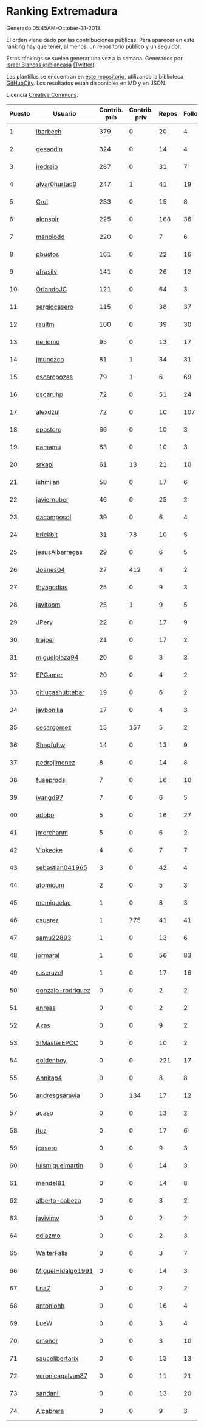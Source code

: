 # Ranking Extremadura

Generado 05:45AM-October-31-2018.

El orden viene dado por las contribuciones públicas. Para aparecer en este ránking hay que tener, al menos, un repositorio público y un seguidor.

Estos ránkings se suelen generar una vez a la semana. Generados por [Israel Blancas @iblancasa](https://github.com/iblancasa/) [(Twitter)](https://twitter.com/iblancasa).

Las plantillas se encuentran en [este repositorio](https://github.com/iblancasa/GH-Spanish-Ranking), utilizando la biblioteca [GitHubCity](https://github.com/iblancasa/GitHubCity). Los resultados están disponibles en MD y en JSON.

Licencia [Creative Commons](https://creativecommons.org/licenses/by/4.0/).

| Puesto   |  Usuario  | Contrib. pub | Contrib. priv |Repos| Followers | Desde |  Avatar  |
|----------|-----------|--------------|---------------|-----|-----------|-------|----------|
|1|[ibarbech](https://github.com/ibarbech)|379|0|20|4|2015-09-20|![ibarbech]()|
|2|[gesaodin](https://github.com/gesaodin)|324|0|14|4|2015-03-13|![gesaodin]()|
|3|[jredrejo](https://github.com/jredrejo)|287|0|31|7|2011-08-27|![jredrejo]()|
|4|[alvar0hurtad0](https://github.com/alvar0hurtad0)|247|1|41|19|2011-10-15|![alvar0hurtad0]()|
|5|[Crul](https://github.com/Crul)|233|0|15|8|2013-09-29|![Crul]()|
|6|[alonsoir](https://github.com/alonsoir)|225|0|168|36|2012-09-23|![alonsoir]()|
|7|[manolodd](https://github.com/manolodd)|220|0|7|6|2013-08-08|![manolodd]()|
|8|[pbustos](https://github.com/pbustos)|161|0|22|16|2013-12-06|![pbustos]()|
|9|[afrasilv](https://github.com/afrasilv)|141|0|26|12|2014-10-15|![afrasilv]()|
|10|[OrlandoJC](https://github.com/OrlandoJC)|121|0|64|3|2016-04-15|![OrlandoJC]()|
|11|[sergiocasero](https://github.com/sergiocasero)|115|0|38|37|2015-02-03|![sergiocasero]()|
|12|[raultm](https://github.com/raultm)|100|0|39|30|2011-03-09|![raultm]()|
|13|[neriomo](https://github.com/neriomo)|95|0|13|17|2015-01-17|![neriomo]()|
|14|[jmunozco](https://github.com/jmunozco)|81|1|34|31|2012-11-23|![jmunozco]()|
|15|[oscarcpozas](https://github.com/oscarcpozas)|79|1|6|69|2013-01-27|![oscarcpozas]()|
|16|[oscaruhp](https://github.com/oscaruhp)|72|0|51|24|2011-06-18|![oscaruhp]()|
|17|[alexdzul](https://github.com/alexdzul)|72|0|10|107|2012-06-29|![alexdzul]()|
|18|[epastorc](https://github.com/epastorc)|66|0|10|3|2015-10-21|![epastorc]()|
|19|[pamamu](https://github.com/pamamu)|63|0|10|3|2014-11-19|![pamamu]()|
|20|[srkapi](https://github.com/srkapi)|61|13|21|10|2015-02-08|![srkapi]()|
|21|[ishmilan](https://github.com/ishmilan)|58|0|17|6|2014-10-07|![ishmilan]()|
|22|[javiernuber](https://github.com/javiernuber)|46|0|25|2|2011-06-16|![javiernuber]()|
|23|[dacamposol](https://github.com/dacamposol)|39|0|6|4|2016-01-27|![dacamposol]()|
|24|[brickbit](https://github.com/brickbit)|31|78|10|5|2016-06-02|![brickbit]()|
|25|[jesusAlbarregas](https://github.com/jesusAlbarregas)|29|0|6|5|2015-11-05|![jesusAlbarregas]()|
|26|[Joanes04](https://github.com/Joanes04)|27|412|4|2|2014-11-25|![Joanes04]()|
|27|[thyagodias](https://github.com/thyagodias)|25|0|9|3|2017-09-08|![thyagodias]()|
|28|[javitoom](https://github.com/javitoom)|25|1|9|5|2015-09-16|![javitoom]()|
|29|[JPery](https://github.com/JPery)|22|0|17|9|2015-02-18|![JPery]()|
|30|[trejoel](https://github.com/trejoel)|21|0|17|2|2014-12-05|![trejoel]()|
|31|[miguelplaza94](https://github.com/miguelplaza94)|20|0|3|3|2015-04-05|![miguelplaza94]()|
|32|[EPGamer](https://github.com/EPGamer)|20|0|4|2|2017-10-04|![EPGamer]()|
|33|[gitlucashubtebar](https://github.com/gitlucashubtebar)|19|0|6|2|2018-02-06|![gitlucashubtebar]()|
|34|[javbonilla](https://github.com/javbonilla)|17|0|4|3|2011-10-12|![javbonilla]()|
|35|[cesargomez](https://github.com/cesargomez)|15|157|5|2|2013-02-14|![cesargomez]()|
|36|[Shaofuhw](https://github.com/Shaofuhw)|14|0|13|9|2015-12-11|![Shaofuhw]()|
|37|[pedrojimenez](https://github.com/pedrojimenez)|8|0|14|8|2011-09-12|![pedrojimenez]()|
|38|[fuseprods](https://github.com/fuseprods)|7|0|16|10|2012-12-15|![fuseprods]()|
|39|[ivangd97](https://github.com/ivangd97)|7|0|6|5|2014-05-06|![ivangd97]()|
|40|[adobo](https://github.com/adobo)|5|0|16|27|2011-05-09|![adobo]()|
|41|[jmerchanm](https://github.com/jmerchanm)|5|0|6|2|2016-01-10|![jmerchanm]()|
|42|[Viokeoke](https://github.com/Viokeoke)|4|0|7|7|2015-10-23|![Viokeoke]()|
|43|[sebastian041965](https://github.com/sebastian041965)|3|0|42|4|2013-10-07|![sebastian041965]()|
|44|[atomicum](https://github.com/atomicum)|2|0|5|3|2014-01-13|![atomicum]()|
|45|[mcmiguelac](https://github.com/mcmiguelac)|1|0|8|3|2014-05-07|![mcmiguelac]()|
|46|[csuarez](https://github.com/csuarez)|1|775|41|41|2011-03-21|![csuarez]()|
|47|[samu22893](https://github.com/samu22893)|1|0|13|6|2013-10-30|![samu22893]()|
|48|[jormaral](https://github.com/jormaral)|1|0|56|83|2011-06-03|![jormaral]()|
|49|[ruscruzel](https://github.com/ruscruzel)|1|0|17|16|2013-07-09|![ruscruzel]()|
|50|[gonzalo-rodriguez](https://github.com/gonzalo-rodriguez)|0|0|2|2|2013-04-02|![gonzalo-rodriguez]()|
|51|[enreas](https://github.com/enreas)|0|0|2|2|2011-11-07|![enreas]()|
|52|[Axas](https://github.com/Axas)|0|0|9|2|2015-03-04|![Axas]()|
|53|[SIMasterEPCC](https://github.com/SIMasterEPCC)|0|0|10|2|2017-03-16|![SIMasterEPCC]()|
|54|[goldenboy](https://github.com/goldenboy)|0|0|221|17|2009-05-27|![goldenboy]()|
|55|[Annitap4](https://github.com/Annitap4)|0|0|8|8|2010-08-30|![Annitap4]()|
|56|[andresgsaravia](https://github.com/andresgsaravia)|0|134|17|12|2011-06-13|![andresgsaravia]()|
|57|[acaso](https://github.com/acaso)|0|0|13|2|2011-08-12|![acaso]()|
|58|[jtuz](https://github.com/jtuz)|0|0|17|6|2011-12-01|![jtuz]()|
|59|[jcasero](https://github.com/jcasero)|0|0|9|3|2012-05-06|![jcasero]()|
|60|[luismiguelmartin](https://github.com/luismiguelmartin)|0|0|14|3|2012-07-07|![luismiguelmartin]()|
|61|[mendel81](https://github.com/mendel81)|0|0|14|8|2012-07-18|![mendel81]()|
|62|[alberto-cabeza](https://github.com/alberto-cabeza)|0|0|3|2|2013-12-19|![alberto-cabeza]()|
|63|[javivimv](https://github.com/javivimv)|0|0|2|2|2014-02-17|![javivimv]()|
|64|[cdiazmo](https://github.com/cdiazmo)|0|0|2|3|2014-09-23|![cdiazmo]()|
|65|[WalterFalla](https://github.com/WalterFalla)|0|0|3|7|2015-02-10|![WalterFalla]()|
|66|[MiguelHidalgo1991](https://github.com/MiguelHidalgo1991)|0|0|14|3|2015-02-03|![MiguelHidalgo1991]()|
|67|[Lna7](https://github.com/Lna7)|0|0|2|2|2015-11-09|![Lna7]()|
|68|[antoniohh](https://github.com/antoniohh)|0|0|16|4|2016-02-03|![antoniohh]()|
|69|[LueW](https://github.com/LueW)|0|0|3|4|2016-07-06|![LueW]()|
|70|[cmenor](https://github.com/cmenor)|0|0|3|10|2016-10-07|![cmenor]()|
|71|[saucelibertarix](https://github.com/saucelibertarix)|0|0|13|13|2016-10-07|![saucelibertarix]()|
|72|[veronicagalvan87](https://github.com/veronicagalvan87)|0|0|11|21|2016-10-07|![veronicagalvan87]()|
|73|[sandanil](https://github.com/sandanil)|0|0|13|20|2016-10-07|![sandanil]()|
|74|[Alcabrera](https://github.com/Alcabrera)|0|0|9|3|2017-02-23|![Alcabrera]()|
